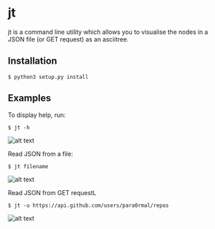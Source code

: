 # jt

jt is a command line utility which allows you to visualise the nodes in a JSON file (or GET request) as an asciitree.

Installation
---
```
$ python3 setup.py install
```

Examples
---

To display help, run:
``` 
$ jt -h 
```

![alt text](https://raw.githubusercontent.com/para0rmal/jt/master/examples/help.png)

Read JSON from a file:
```
$ jt filename
```

![alt text](https://raw.githubusercontent.com/para0rmal/jt/master/examples/file.png)

Read JSON from GET requestL
```
$ jt -u https://api.github.com/users/para0rmal/repos
```

![alt text](https://raw.githubusercontent.com/para0rmal/jt/master/examples/http_get.png)
